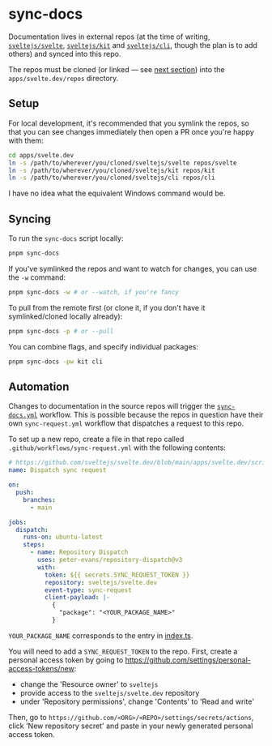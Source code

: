 # sync-docs

Documentation lives in external repos (at the time of writing, [`sveltejs/svelte`](https://github.com/sveltejs/svelte), [`sveltejs/kit`](https://github.com/sveltejs/kit) and [`sveltejs/cli`](https://github.com/sveltejs/cli), though the plan is to add others) and synced into this repo.

The repos must be cloned (or linked — see [next section](#setup)) into the `apps/svelte.dev/repos` directory.

## Setup

For local development, it's recommended that you symlink the repos, so that you can see changes immediately then open a PR once you're happy with them:

```bash
cd apps/svelte.dev
ln -s /path/to/wherever/you/cloned/sveltejs/svelte repos/svelte
ln -s /path/to/wherever/you/cloned/sveltejs/kit repos/kit
ln -s /path/to/wherever/you/cloned/sveltejs/cli repos/cli
```

I have no idea what the equivalent Windows command would be.

## Syncing

To run the `sync-docs` script locally:

```bash
pnpm sync-docs
```

If you've symlinked the repos and want to watch for changes, you can use the `-w` command:

```bash
pnpm sync-docs -w # or --watch, if you're fancy
```

To pull from the remote first (or clone it, if you don't have it symlinked/cloned locally already):

```bash
pnpm sync-docs -p # or --pull
```

You can combine flags, and specify individual packages:

```bash
pnpm sync-docs -pw kit cli
```

## Automation

Changes to documentation in the source repos will trigger the [`sync-docs.yml`](../../../../.github/workflows/sync-docs.yml) workflow. This is possible because the repos in question have their own `sync-request.yml` workflow that dispatches a request to this repo.

To set up a new repo, create a file in that repo called `.github/workflows/sync-request.yml` with the following contents:

```yml
# https://github.com/sveltejs/svelte.dev/blob/main/apps/svelte.dev/scripts/sync-docs/README.md
name: Dispatch sync request

on:
  push:
    branches:
      - main

jobs:
  dispatch:
    runs-on: ubuntu-latest
    steps:
      - name: Repository Dispatch
        uses: peter-evans/repository-dispatch@v3
        with:
          token: ${{ secrets.SYNC_REQUEST_TOKEN }}
          repository: sveltejs/svelte.dev
          event-type: sync-request
          client-payload: |-
            {
              "package": "<YOUR_PACKAGE_NAME>"
            }
```

`YOUR_PACKAGE_NAME` corresponds to the entry in [index.ts](./index.ts).

You will need to add a `SYNC_REQUEST_TOKEN` to the repo. First, create a personal access token by going to https://github.com/settings/personal-access-tokens/new:

- change the 'Resource owner' to `sveltejs`
- provide access to the `sveltejs/svelte.dev` repository
- under 'Repository permissions', change 'Contents' to 'Read and write'

Then, go to `https://github.com/<ORG>/<REPO>/settings/secrets/actions`, click 'New repository secret' and paste in your newly generated personal access token.
